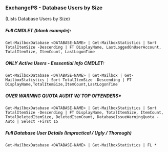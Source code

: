 ### ExchangePS - Database Users by Size
(Lists Database Users by Size)

##### Full CMDLET (blank example):
``
Get-MailboxDatabase <DATABASE-NAME> | Get-MailboxStatistics | Sort TotalItemSize -Descending | FT DisplayName, LastLoggedOnUserAccount, TotalItemSize, ItemCount, LastLogonTime
``

##### ONLY Active Users - Esssential Info CMDLET:
``
Get-MailboxDatabase <DATABASE-NAME> | Get-Mailbox | Get-MailboxStatistics | Sort TotalItemSize -Descending | FT DisplayName,TotalItemSize,ItemCount,LastLogonTime
``

##### OVER WARNING QUOTA AUDIT W/ TOP OFFENDERS*
``
Get-MailboxDatabase <DATABASE-NAME> | Get-MailboxStatistics | Sort TotalItemSize -Descending | FT DisplayName, TotalItemSize, ItemCount, TotalDeletedItemSize, DeletedItemCount, DatabaseIssueWarningQuota -Auto | Select -First 15
``

##### Full Database User Details (Impractical / Ugly / Thorough)
``
Get-MailboxDatabase <DATABASE-NAME> | Get-MailboxStatistics | FL *
``
